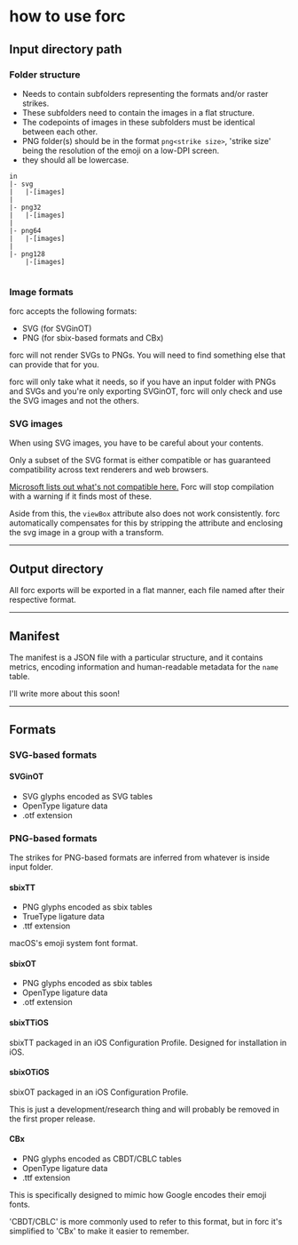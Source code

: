 # how to use forc

## Input directory path

### Folder structure

- Needs to contain subfolders representing the formats and/or raster strikes.
- These subfolders need to contain the images in a flat structure.
- The codepoints of images in these subfolders must be identical between each other.
- PNG folder(s) should be in the format `png<strike size>`, 'strike size' being the resolution of the emoji on a low-DPI screen.
- they should all be lowercase.

```
in
|- svg
|	|-[images]
|	
|- png32
|	|-[images]
|	
|- png64
|	|-[images]
|	
|- png128
	|-[images]
          
```

### Image formats

forc accepts the following formats:

- SVG (for SVGinOT)
- PNG (for sbix-based formats and CBx)

forc will not render SVGs to PNGs. You will need to find something else that can provide that for you.

forc will only take what it needs, so if you have an input folder with PNGs and SVGs and you're only exporting SVGinOT, forc will only check and use the SVG images and not the others.

### SVG images

When using SVG images, you have to be careful about your contents.

Only a subset of the SVG format is either compatible or has guaranteed compatibility across text renderers and web browsers.

[Microsoft lists out what's not compatible here.](https://docs.microsoft.com/en-gb/typography/opentype/spec/svg#svg-capability-requirements-and-restrictions) Forc will stop compilation with a warning if it finds most of these.

Aside from this, the `viewBox` attribute also does not work consistently. forc automatically compensates for this by stripping the attribute and enclosing the svg image in a group with a transform.

---

## Output directory

All forc exports will be exported in a flat manner, each file named after their respective format.

---


## Manifest
The manifest is a JSON file with a particular structure, and it contains metrics, encoding information and human-readable metadata for the `name` table.

I'll write more about this soon!


---

## Formats

### SVG-based formats

#### SVGinOT

- SVG glyphs encoded as SVG tables
- OpenType ligature data
- .otf extension

### PNG-based formats

The strikes for PNG-based formats are inferred from whatever is inside input folder.

#### sbixTT

- PNG glyphs encoded as sbix tables
- TrueType ligature data
- .ttf extension

macOS's emoji system font format.

#### sbixOT

- PNG glyphs encoded as sbix tables
- OpenType ligature data
- .otf extension

#### sbixTTiOS

sbixTT packaged in an iOS Configuration Profile. Designed for installation in iOS.

#### sbixOTiOS

sbixOT packaged in an iOS Configuration Profile.

This is just a development/research thing and will probably be removed in the first proper release.

#### CBx

- PNG glyphs encoded as CBDT/CBLC tables
- OpenType ligature data
- .ttf extension

This is specifically designed to mimic how Google encodes their emoji fonts.

'CBDT/CBLC' is more commonly used to refer to this format, but in forc it's simplified to 'CBx' to make it easier to remember.

